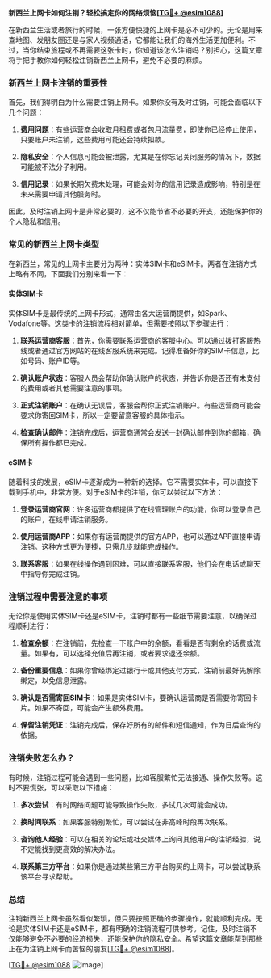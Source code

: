 **新西兰上网卡如何注销？轻松搞定你的网络烦恼[[TG💪+ @esim1088](https://t.me/s/esim1088)]**

在新西兰生活或者旅行的时候，一张方便快捷的上网卡是必不可少的。无论是用来查地图、发朋友圈还是与家人视频通话，它都能让我们的海外生活更加便利。不过，当你结束旅程或不再需要这张卡时，你知道该怎么注销吗？别担心，这篇文章将手把手教你如何轻松注销新西兰上网卡，避免不必要的麻烦。

### 新西兰上网卡注销的重要性

首先，我们得明白为什么需要注销上网卡。如果你没有及时注销，可能会面临以下几个问题：

1. **费用问题**：有些运营商会收取月租费或者包月流量费，即使你已经停止使用，只要账户未注销，这些费用可能还会持续扣款。
   
2. **隐私安全**：个人信息可能会被泄露，尤其是在你忘记关闭服务的情况下，数据可能被不法分子利用。

3. **信用记录**：如果长期欠费未处理，可能会对你的信用记录造成影响，特别是在未来需要申请其他服务时。

因此，及时注销上网卡是非常必要的，这不仅能节省不必要的开支，还能保护你的个人隐私和信用。

### 常见的新西兰上网卡类型

在新西兰，常见的上网卡主要分为两种：实体SIM卡和eSIM卡。两者在注销方式上略有不同，下面我们分别来看一下：

#### 实体SIM卡

实体SIM卡是最传统的上网卡形式，通常由各大运营商提供，如Spark、Vodafone等。这类卡的注销流程相对简单，但需要按照以下步骤进行：

1. **联系运营商客服**：首先，你需要联系运营商的客服中心。可以通过拨打客服热线或者通过官方网站的在线客服系统来完成。记得准备好你的SIM卡信息，比如号码、账户ID等。

2. **确认账户状态**：客服人员会帮助你确认账户的状态，并告诉你是否还有未支付的费用或者其他需要注意的事项。

3. **正式注销账户**：在确认无误后，客服会帮你正式注销账户。有些运营商可能会要求你寄回SIM卡，所以一定要留意客服的具体指示。

4. **检查确认邮件**：注销完成后，运营商通常会发送一封确认邮件到你的邮箱，确保所有操作都已完成。

#### eSIM卡

随着科技的发展，eSIM卡逐渐成为一种新的选择。它不需要实体卡，可以直接下载到手机中，非常方便。对于eSIM卡的注销，你可以尝试以下方法：

1. **登录运营商官网**：许多运营商都提供了在线管理账户的功能，你可以登录自己的账户，在线申请注销服务。

2. **使用运营商APP**：如果你有运营商提供的官方APP，也可以通过APP直接申请注销。这种方式更为便捷，只需几步就能完成操作。

3. **联系客服**：如果在线操作遇到困难，可以直接联系客服，他们会在电话或聊天中指导你完成注销。

### 注销过程中需要注意的事项

无论你是使用实体SIM卡还是eSIM卡，注销时都有一些细节需要注意，以确保过程顺利进行：

1. **检查余额**：在注销前，先检查一下账户中的余额，看看是否有剩余的话费或流量。如果有，可以选择充值后再注销，或者要求退还余额。

2. **备份重要信息**：如果你曾经绑定过银行卡或其他支付方式，注销前最好先解除绑定，以免信息泄露。

3. **确认是否需寄回SIM卡**：如果是实体SIM卡，要确认运营商是否需要你寄回卡片。如果不寄回，可能会产生额外费用。

4. **保留注销凭证**：注销完成后，保存好所有的邮件和短信通知，作为日后查询的依据。

### 注销失败怎么办？

有时候，注销过程可能会遇到一些问题，比如客服繁忙无法接通、操作失败等。这时不要慌张，可以采取以下措施：

1. **多次尝试**：有时网络问题可能导致操作失败，多试几次可能会成功。

2. **换时间联系**：如果客服特别繁忙，可以尝试在非高峰时段再次联系。

3. **咨询他人经验**：可以在相关的论坛或社交媒体上询问其他用户的注销经验，说不定能找到更高效的解决办法。

4. **联系第三方平台**：如果你是通过某些第三方平台购买的上网卡，可以尝试联系该平台寻求帮助。

### 总结

注销新西兰上网卡虽然看似繁琐，但只要按照正确的步骤操作，就能顺利完成。无论是实体SIM卡还是eSIM卡，都有明确的注销流程可供参考。记住，及时注销不仅能够避免不必要的经济损失，还能保护你的隐私安全。希望这篇文章能帮到那些正在为注销上网卡而苦恼的朋友[[TG💪+ @esim1088](https://t.me/s/esim1088)]。

[[TG💪+ @esim1088](https://t.me/s/esim1088) ![Image](https://i.postimg.cc/4NQfJmqS/Snipaste-2025-05-13-00-14-12.png)]